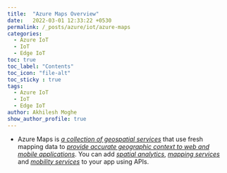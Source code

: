 ```yaml
---
title:  "Azure Maps Overview"
date:   2022-03-01 12:33:22 +0530
permalink: /_posts/azure/iot/azure-maps
categories:
  - Azure IoT
  - IoT
  - Edge IoT
toc: true
toc_label: "Contents"
toc_icon: "file-alt"
toc_sticky : true
tags:
  - Azure IoT
  - IoT
  - Edge IoT
author: Akhilesh Moghe
show_author_profile: true
---
```


- Azure Maps is *<u>a collection of geospatial services</u>* that use fresh mapping data to *<u>provide accurate geographic context to web and mobile applications</u>*. You can add *<u>spatial analytics</u>*, *<u>mapping services</u>* and *<u>mobility services</u>* to your app using APIs.
